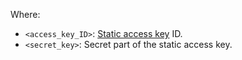 Where:

* `<access_key_ID>`: [Static access key](../../iam/concepts/authorization/access-key.md) ID.
* `<secret_key>`: Secret part of the static access key.